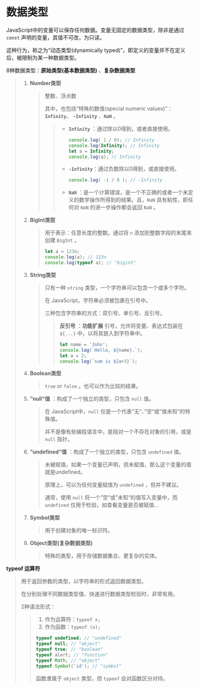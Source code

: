 # 数据类型

JavaScript中的变量可以保存任何数据。变量无固定的数据类型，除非是通过 `const` 声明的变量，其值不可改，为只读。

这种行为，称之为“动态类型(dynamically typed)”，即定义的变量并不在定义后，被限制为某一种数据类型。

8种数据类型：**原始类型(基本数据类型)** 、**复杂数据类型**

> 1. **Number类型**
>
>    > 整数、浮点数
>    >
>    > 其中，也包括“特殊的数值(special numeric values)”：**`Infinity`**、 **`-Infinity`** 、**`NaN`** 。
>    >
>    > > * **`Infinity`**  ：通过除以0得到，或者直接使用。
>    > >
>    > >   ```javascript
>    > >   console.log( 1 / 0); // Infinity
>    > >   console.log(Infinity); // Infinity
>    > >   let a = Infinity;
>    > >   console.log(a); // Infinity
>    > >   ```
>    > >
>    > > * **`-Infinity`**：通过负数除以0得到，或直接使用。
>    > >
>    > >   ```javascript
>    > >   console.log( -1 / 0 ); // -Infinity
>    > >   ```
>    > >
>    > > * **`NaN`** ：是一个计算错误，是一个不正确的或者一个未定义的数学操作所得到的结果。且，`NaN` 具有粘性，即任何对 `NaN`  的进一步操作都会返回 `NaN` 。
>
> 2. **BigInt类型**
>
>    > 用于表示：任意长度的整数。通过将 `n` 添加到整数字段的末尾来创建 `BigInt` 。
>    >
>    > ```javascript
>    > let a = 123n;
>    > console.log(a); // 123n
>    > console.log(typeof a); // "bigint"
>    > ```
>
> 3. **String类型**
>
>    > 只有一种 `string` 类型，一个字符串可以包含一个或多个字符。
>    >
>    > 在 JavaScript，字符串必须被包裹在引号中。
>    >
>    > 三种包含字符串的方式：双引号、单引号、反引号。
>    >
>    > > **反引号** ：**功能扩展** 引号，允许将变量、表达式包装在 `${...}` 中，以将其嵌入到字符串中。
>    > >
>    > > ```javascript
>    > > let name = 'John';
>    > > console.log(`Hello, ${name}.`);
>    > > let a = 2;
>    > > console.log(`sum is ${a+3}`);
>    > > ```
>
> 4. **Boolean类型**
>
>    > `true` or `false` 。也可以作为比较的结果。
>
> 5. **”null“值** ：构成了一个独立的类型，只包含 `null` 值。
>
>    > 在 JavaScript中，`null` 仅是一个代表”无“、”空“或”值未知“的特殊值。
>    >
>    > 并不是像有些编程语言中，是指对一个不存在对象的引用，或是 `null` 指针。
>
> 6. **”undefined“值** ：构成了一个独立的类型，只包含 `undefined` 值。
>
>    > 未被赋值，如果一个变量已声明，但未赋值，那么这个变量的值就是undefined。
>    >
>    > 原理上，可以为任何变量赋值为 `undefined` ，但并不建议。
>    >
>    > 通常，使用 `null` 将一个”空“或”未知“的值写入变量中，而 `undefined` 仅用于检验，如查看变量是否被赋值...
>
> 7. **Symbol类型**
>
>    > 用于创建对象的唯一标识符。
>
> 8. **Object类型(复杂数据类型)**
>
>    > 特殊的类型，用于存储数据集合、更复杂的实体。

**typeof 运算符**

> 用于返回参数的类型，以字符串的形式返回数据类型。
>
> 在分别处理不同数据类型值、快速进行数据类型检验时，非常有用。
>
> 2种语法形式：
>
> > 1. 作为运算符：`typeof x;`
> > 2. 作为函数：`typeof (x);`
> >
> > ```javascript
> > typeof undefined; // "undefined"
> > typeof null; // "object" 
> > typeof true; // "boolean"
> > typeof alert; // "function"
> > typeof Math; // "object"
> > typeof Symbol('id'); // "symbol"
> > ```
> >
> > 函数隶属于 `object` 类型，但 `typeof` 会对函数区分对待。

